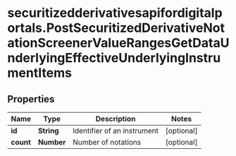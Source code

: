 # securitizedderivativesapifordigitalportals.PostSecuritizedDerivativeNotationScreenerValueRangesGetDataUnderlyingEffectiveUnderlyingInstrumentItems

## Properties

Name | Type | Description | Notes
------------ | ------------- | ------------- | -------------
**id** | **String** | Identifier of an instrument | [optional] 
**count** | **Number** | Number of notations | [optional] 


